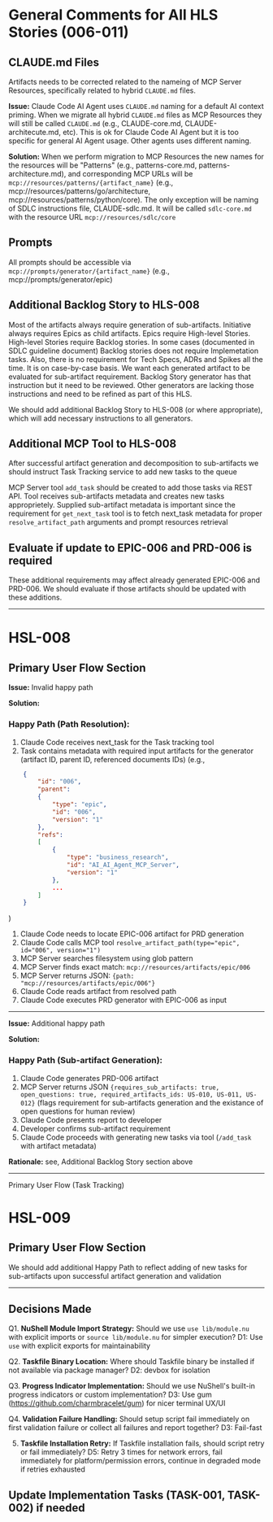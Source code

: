 # General Comments for All HLS Stories (006-011)

## CLAUDE.md Files

Artifacts needs to be corrected related to the nameing of MCP Server Resources, specifically related to hybrid `CLAUDE.md` files.

**Issue:**
Claude Code AI Agent uses `CLAUDE.md` naming for a default AI context priming. When we migrate all hybrid `CLAUDE.md` files as MCP Resources they will still be called `CLAUDE.md` (e.g., CLAUDE-core.md, CLAUDE-architecute.md, etc). This is ok for Claude Code AI Agent but it is too specific for general AI Agent usage. Other agents uses different naming.

**Solution:**
When we perform migration to MCP Resources the new names for the resources will be "Patterns" (e.g., patterns-core.md, patterns-architecture.md), and corresponding MCP URLs will be `mcp://resources/patterns/{artifact_name}` (e.g., mcp://resources/patterns/go/architecture, mcp://resources/patterns/python/core).
The only exception will be naming of SDLC instructions file, CLAUDE-sdlc.md. It will be called `sdlc-core.md` with the resource URL `mcp://resources/sdlc/core`

## Prompts

All prompts should be accessible via `mcp://prompts/generator/{artifact_name}` (e.g., mcp://prompts/generator/epic)

## Additional Backlog Story to HLS-008

Most of the artifacts always require generation of sub-artifacts. Initiative always requires Epics as child artifacts. Epics require High-level Stories. High-level Stories require Backlog stories. In some cases (documented in SDLC guideline document) Backlog stories does not require Implemetation tasks. Also, there is no requirement for Tech Specs, ADRs and Spikes all the time. It is on case-by-case basis. We want each generated artifact to be evaluated for sub-artifact requirement. Backlog Story generator has that instruction but it need to be reviewed. Other generators are lacking those instructions and need to be refined as part of this HLS.

We should add additional Backlog Story to HLS-008 (or where appropriate), which will add necessary instructions to all generators.

## Additional MCP Tool to HLS-008

After successful artifact generation and decomposition to sub-artifacts we should instruct Task Tracking service to add new tasks to the queue

MCP Server tool `add_task` should be created to add those tasks via REST API. Tool receives sub-artifacts metadata and creates new tasks approprietely. Supplied sub-artifact metadata is important since the requirement for `get_next_task` tool is to fetch next_task metadata for proper `resolve_artifact_path` arguments and prompt resources retrieval

## Evaluate if update to EPIC-006 and PRD-006 is required

These additional requirements may affect already generated EPIC-006 and PRD-006. We should evaluate if those artifacts should be updated with these additions.

---

# HSL-008

## Primary User Flow Section

**Issue:** Invalid happy path

**Solution:**

### **Happy Path (Path Resolution):**
1. Claude Code receives next_task for the Task tracking tool
2. Task contains metadata with required input artifacts for the generator (artifact ID, parent ID, referenced documents IDs) (e.g.,
```json
    {
        "id": "006",
        "parent":
        {
            "type": "epic",
            "id": "006",
            "version": "1"
        },
        "refs":
        [
            {
                "type": "business_research",
                "id": "AI_AI_Agent_MCP_Server",
                "version": "1"
            },
            ...
        ]
    }
```
)
1. Claude Code needs to locate EPIC-006 artifact for PRD generation
2. Claude Code calls MCP tool `resolve_artifact_path(type="epic", id="006", version="1")`
3. MCP Server searches filesystem using glob pattern
4. MCP Server finds exact match: `mcp://resources/artifacts/epic/006`
5. MCP Server returns JSON: `{path: "mcp://resources/artifacts/epic/006"}`
6. Claude Code reads artifact from resolved path
7. Claude Code executes PRD generator with EPIC-006 as input

---

**Issue:** Additional happy path

**Solution:**

### **Happy Path (Sub-artifact Generation):**
1. Claude Code generates PRD-006 artifact
2. MCP Server returns JSON `{requires_sub_artifacts: true, open_questions: true, required_artifacts_ids: US-010, US-011, US-012}` (flags requirement for sub-artifacts generation and the existance of open questions for human review)
3. Claude Code presents report to developer
4. Developer confirms sub-artifact requirement
5. Claude Code proceeds with generating new tasks via tool (`/add_task` with artifact metadata)

**Rationale:** see, Additional Backlog Story section above

---
Primary User Flow (Task Tracking)

# HSL-009

## Primary User Flow Section

We should add additional Happy Path to reflect adding of new tasks for sub-artifacts upon successful artifact generation and validation

---

## Decisions Made

Q1. **NuShell Module Import Strategy:** Should we use `use lib/module.nu` with explicit imports or `source lib/module.nu` for simpler execution?
D1: Use `use` with explicit exports for maintainability

Q2. **Taskfile Binary Location:** Where should Taskfile binary be installed if not available via package manager?
D2: devbox for isolation

Q3. **Progress Indicator Implementation:** Should we use NuShell's built-in progress indicators or custom implementation?
D3: Use gum (https://github.com/charmbracelet/gum) for nicer terminal UX/UI

Q4. **Validation Failure Handling:** Should setup script fail immediately on first validation failure or collect all failures and report together?
D3: Fail-fast

5. **Taskfile Installation Retry:** If Taskfile installation fails, should script retry or fail immediately?
D5: Retry 3 times for network errors, fail immediately for platform/permission errors, continue in degraded mode if retries exhausted

## Update Implementation Tasks (TASK-001, TASK-002) if needed
